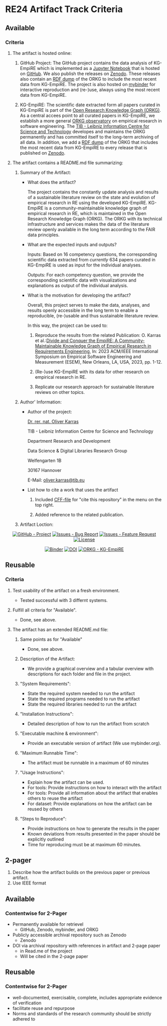 # RE24 Artifact Track Criteria

## Available

### Criteria
1. The artifact is hosted online:
   
   1. GitHub Project: The GitHub project contains the data analysis of KG-EmpiRE which is implemented as a [Jupyter Notebook](empire-analysis.ipynb) that is hosted on [GitHub](https://github.com/okarras/EmpiRE-Analysis). We also publish the releases on [Zenodo](https://doi.org/10.5281/zenodo.8083529). These releases also contain an [RDF dump](Supplementary%20materials/rdf-export-orkg-2023-06-26.nt) of the ORKG to include the most recent data from KG-EmpiRE. The project is also hosted on [mybinder](https://mybinder.org/v2/gh/okarras/EmpiRE-Analysis/HEAD?labpath=%2Fempire-analysis.ipynb) for interactive reproduction and (re-)use, always using the most recent data from KG-EmpiRE.
   
   2. KG-EmpiRE: The scientific date extracted form all papers curated in KG-EmpiRE is part of the [Open Research Knowledge Graph (ORKG)](https://orkg.org). As a central accees point to all curated papers in KG-EmpiRE, we establish a more general [ORKG observatory](https://orkg.org/observatory/Empirical_Software_Engineering) on empirical research in software engineering. The [TIB - Leibniz Information Centre for Science and Technology](https://www.tib.eu/en/research-development/open-research-knowledge-graph) developes and maintains the ORKG permanently and has committed itself to the long-term archiving of all data. In addition, we add a [RDF dump](Supplementary%20materials/rdf-export-orkg-2023-06-26.nt) of the ORKG that includes the most recent data from KG-EmpiRE to every release that is published on [Zenodo](https://doi.org/10.5281/zenodo.8083529).

2. The artifact contains a README.md file summarizing:

   1. Summary of the Artifact:

      - What does the artifact?

        The project contains the constantly update analysis and results of a sustainable literature review on the state and evolution of empirical research in RE using the developed KG-EmpiRE. KG-EmpiRE is a community-maintainable knowledge graph of empirical research in RE, which is maintained in the Open Research Knowledge Graph (ORKG). The ORKG with its technical infrastructure and services makes the data of the literature review openly available in the long term according to the FAIR data principles.

      - What are the expected inputs and outputs?

        Inputs: Based on 16 competency questions, the corresponding scientific data extracted from *currently* 634 papers curated in KG-EmpiRE is used as input for the individual analyses.
        
        Outputs: For each competency question, we provide the corresponding scientific data with visualizations and explanations as output of the individual analysis.

      - What is the motivation for developing the artifact?

        Overall, this project serves to make the data, analyses, and results openly accessible in the long term to enable a reproducible, (re-)usable and thus sustainable literature review.

          In this way, the project can be used to:

          1. Reproduce the results from the related Publication: O. Karras et al.:[Divide and Conquer the EmpiRE: A Community-Maintainable Knowledge Graph of Empirical Research in Requirements Engineering](https://doi.org/10.1109/ESEM56168.2023.10304795), In: 2023 ACM/IEEE International Symposium on Empirical Software Engineering and Measurement (ESEM), New Orleans, LA, USA, 2023, pp. 1-12.

          2. (Re-)use KG-EmpiRE with its data for other research on empirical research in RE.

          3. Replicate our research approach for sustainable literature reviews on other topics.

    2. Author' Information:
        - Author of the project:
  
          [Dr. rer. nat. Oliver Karras](https://www.oliver-karras.de)

          TIB - Leibniz Information Centre for Science and Technology

          Department Research and Development

          Data Science & Digital Libraries Research Group

          Welfengarten 1B

          30167 Hannover

          E-Mail: [oliver.karras@tib.eu](mailto:oliver.karras@tib.eu)

        - List how to cite a work that uses the artifact
  
          1. Included [CFF-file](CITATION.cff) for "cite this repository" in the menu on the top right.
          
          2. Added reference to the related publication.

    3. Artifact Loction:
<div align="center">

[![GitHub - Project](https://img.shields.io/badge/GitHub-Project-2ea44f)](https://github.com/okarras/EmpiRE-Analysis) [![Issues - Bug Report](https://img.shields.io/badge/Issues-Bug_Report-2ea44f)](https://github.com/okarras/EmpiRE-Analysis/issues)  [![Issues - Feature Request](https://img.shields.io/badge/Issues-Feature_Request-2ea44f)](https://github.com/okarras/EmpiRE-Analysis/issues) [![License](https://img.shields.io/badge/License-MIT-blue)](LICENSE)

[![Binder](https://mybinder.org/badge_logo.svg)](https://mybinder.org/v2/gh/okarras/EmpiRE-Analysis/HEAD?labpath=%2Fempire-analysis.ipynb)
[![DOI](https://zenodo.org/badge/DOI/10.5281/zenodo.8083529.svg)](https://doi.org/10.5281/zenodo.8083529) [![ORKG - KG-EmpiRE](https://img.shields.io/badge/ORKG-KG--EmpiRE-e86161)](https://orkg.org/observatory/Empirical_Software_Engineering?sort=combined&classesFilter=Paper,Comparison,Visualization)
</div>

## Reusable

### Criteria
1. Test usability of the artifact on a fresh environment.
   - Tested successful with 3 differnt systems.

2. Fulfill all criteria for "Available".
      - Done, see above. 
   
3. The artifact has an extended README.md file:
    1. Same points as for "Available"
         - Done, see above.

    2. Description of the Artifact:
        - We provide a graphical overview and a tabular overview with descriptions for each folder and file in the project.

    3. "System Requirements":
        - State the required system needed to run the artifact
        - State the required programs needed to run the artifact
        - State the required libraries needed to run the artifact
    4. "Installation Instructions":
        - Detailed description of how to run the artifact from scratch
    5. "Executable machine & environment":
        - Provide an executable version of artifact (We use mybinder.org).
    6. "Maximum Runnable Time":
        - The artifact must be runnable in a maximum of 60 minutes
    7. "Usage Instructions":
        - Explain how the artifact can be used.
        - For tools: Provide instructions on how to interact with the artifact
        - For tools: Provide all information about the artifact that enables others to reuse the artifact
        - For dataset: Provide explanations on how the artifact can be reused by others
    8. "Steps to Reproduce":
        - Provide instructions on how to generate the results in the paper
        - Known deviations from results presented in the paper should be explicitly outlined
        - Time for reproducing must be at maximum 60 minutes.

## 2-pager
1. Describe how the artifact builds on the previous paper or previous artifact.
2. Use IEEE format

## Available

### Contentwise for 2-Pager
- Permanently available for retrievel
  - GitHub, Zenodo, mybinder, and ORKG
- Publicly accessible archival repository such as Zenodo
  - Zenodo
- DOI via archival repository with references in artifact and 2-page paper
  - in Read.me of the project
  - Will be cited in the 2-page paper

## Reusable

### Contentwise for 2-Pager
- well-documented, exercisable, complete, includes appropriate evidence of verification
- facilitate reuse and repurpose
- Norms and standards of the research community should be strictly adhered to 